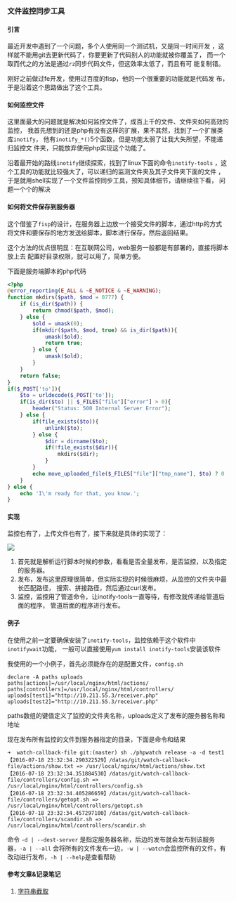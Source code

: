 ### 文件监控同步工具

#### 引言
最近开发中遇到了一个问题，多个人使用同一个测试机，又是同一时间开发
，这样就不能用git去更新代码了，你要更新了代码别人的功能就被你覆盖了，
而一个取而代之的方法是通过`rz`同步代码文件，但这效率太低了，而且有可
能复制错。

刚好之前做过fe开发，使用过百度的fisp，他的一个很重要的功能就是代码发
布，于是沿着这个思路做出了这个工具。

#### 如何监控文件
这里面最大的问题就是解决如何监控文件了，成百上千的文件、文件夹如何高效的监控，
我首先想到的还是php有没有这样的扩展，果不其然，找到了一个扩展类库`inotify`，
他有`inotify_*()`5个函数，但是功能太弱了让我大失所望，不能递归监控文
件夹，只能放弃使用php实现这个功能了。

沿着最开始的路线`inotify`继续探索，找到了linux下面的命令`inotify-tools`
，这个工具的功能就比较强大了，可以递归的监测文件夹及其子文件夹下面的文件
，于是就用shell实现了一个文件监控同步工具，预知具体细节，请继续往下看，
问题一个个的解决

#### 如何将文件保存到服务器
这个借鉴了`fisp`的设计，在服务器上边放一个接受文件的脚本，通过http的方式
将文件和要保存的地方发送给脚本，脚本进行保存，然后返回结果。

这个方法的优点很明显：在互联网公司，web服务一般都是有部署的，直接将脚本放上去
配置好目录权限，就可以用了，简单方便。

下面是服务端脚本的php代码

```php
<?php
@error_reporting(E_ALL & ~E_NOTICE & ~E_WARNING);
function mkdirs($path, $mod = 0777) {
    if (is_dir($path)) {
        return chmod($path, $mod);
    } else {
        $old = umask(0);
        if(mkdir($path, $mod, true) && is_dir($path)){
            umask($old);
            return true;
        } else {
            umask($old);
        }
    }
    return false;
}
if($_POST['to']){
    $to = urldecode($_POST['to']);
    if(is_dir($to) || $_FILES["file"]["error"] > 0){
        header("Status: 500 Internal Server Error");
    } else {
        if(file_exists($to)){
            unlink($to);
        } else {
            $dir = dirname($to);
            if(!file_exists($dir)){
                mkdirs($dir);
            }
        }
        echo move_uploaded_file($_FILES["file"]["tmp_name"], $to) ? 0 : 1;
    }
} else {
    echo 'I\'m ready for that, you know.';
}
```

#### 实现
监控也有了，上传文件也有了，接下来就是具体的实现了：

![](http://images2015.cnblogs.com/blog/675818/201607/675818-20160718232659435-435633398.png)

1. 首先就是解析运行脚本时候的参数，看看是否全量发布，是否监控，以及指定的服务器。
2. 发布，发布这里原理很简单，但实际实现的时候很麻烦，从监控的文件夹中最长匹配路径，
搜索、拼接路径，然后通过curl发布。
3. 监控，监控用了管道命令，让inotify-tools一直等待，有修改就传递给管道后面的程序，
管道后面的程序进行发布。

#### 例子
在使用之前一定要确保安装了`inotify-tools`，监控依赖于这个软件中`inotifywait`功能，
一般可以直接使用`yum install inotify-tools`安装该软件

我使用的一个小例子，首先必须能存在的是配置文件，`config.sh`

```shell
declare -A paths uploads
paths[actions]=/usr/local/nginx/html/actions/
paths[controllers]=/usr/local/nginx/html/controllers/
uploads[test1]="http://10.211.55.3/receiver.php"
uploads[test2]="http://10.211.55.3/receiver.php"
```
paths数组的键值定义了监控的文件夹名称，uploads定义了发布的服务器名称和地址

现在发布所有监控的文件到服务器指定的目录，下面是命令和结果
```shell
➜  watch-callback-file git:(master) sh ./phpwatch release -a -d test1
【2016-07-18 23:32:34.290322529】/datas/git/watch-callback-file/actions/show.txt => /usr/local/nginx/html/actions/show.txt
【2016-07-18 23:32:34.351884530】/datas/git/watch-callback-file/controllers/config.sh => /usr/local/nginx/html/controllers/config.sh
【2016-07-18 23:32:34.405286659】/datas/git/watch-callback-file/controllers/getopt.sh => /usr/local/nginx/html/controllers/getopt.sh
【2016-07-18 23:32:34.457297100】/datas/git/watch-callback-file/controllers/scandir.sh => /usr/local/nginx/html/controllers/scandir.sh
```
命令 `-d | --dest-server` 是指定服务器名称，后边的发布就会发布到该服务器，`-a | --all`
会将所有的文件发布一边，`-w | --watch`会监控所有的文件，有改动进行发布，`-h | --help`是查看帮助

#### 参考文章&记录笔记
1. [字符串截取](https://github.com/aizuyan/common-sence/blob/master/linux-%E5%AD%97%E7%AC%A6%E4%B8%B2%E6%88%AA%E5%8F%96.md)
